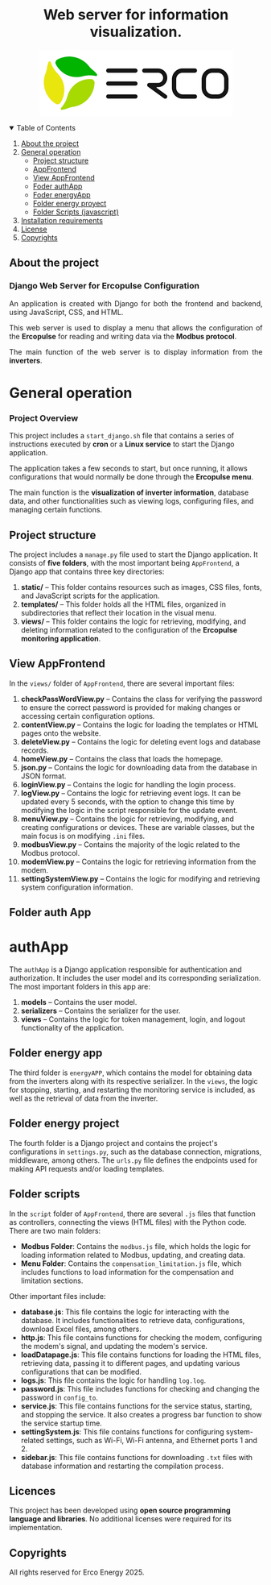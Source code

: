 <h1 align="center">Web server for information visualization.
</h1>

<p align="center">
<img  align="center" src="./logo.png">
</p>

<!-- TABLE OF CONTENTS -->
<details open="open">
    <summary>Table of Contents</summary>
    <ol>
        <li><a href="#about-the-project">About the project</a></li>
        <li><a href="#Funcionamiento_general">General operation</a>
            <ul>
                <li><a href="#structure_project">Project structure </a></li>
                <li><a href="#app">AppFrontend</a></li>
                <li><a href="#view_frontend">View AppFrontend</a></li>
                <li><a href="#view_auth_app">Foder authApp</a></li>
                <li><a href="#energy_app">Foder energyApp</a></li>
                <li><a href="#energy_project">Folder energy proyect</a></li>
                <li><a href="#scripts">Folder Scripts (javascript)</a></li>
            </ul>
        </li>
        <li><a href="#requirements">Installation requirements </a></li>
        <li><a href="#License">License</a></li>
        <li><a href="#Derechos">Copyrights</a></li>
    </ol>
</details>



<p id="about-the-project">
</p>



## About the project

<div style="text-align:justify">

### Django Web Server for Ercopulse Configuration

An application is created with Django for both the frontend and backend, using JavaScript, CSS, and HTML.  

This web server is used to display a menu that allows the configuration of the **Ercopulse** for reading and writing data via the **Modbus protocol**.  

The main function of the web server is to display information from the **inverters**.
</div>

<p id="Funcionamiento_general">
</p>

# General operation

### Project Overview  

This project includes a `start_django.sh` file that contains a series of instructions executed by **cron** or a **Linux service** to start the Django application.  

The application takes a few seconds to start, but once running, it allows configurations that would normally be done through the **Ercopulse menu**.  

The main function is the **visualization of inverter information**, database data, and other functionalities such as viewing logs, configuring files, and managing certain functions.  

<p id="structure_project">
</p>

## Project structure


The project includes a `manage.py` file used to start the Django application. It consists of **five folders**, with the most important being `AppFrontend`, a Django app that contains three key directories:  

1. **static/** – This folder contains resources such as images, CSS files, fonts, and JavaScript scripts for the application.  
2. **templates/** – This folder holds all the HTML files, organized in subdirectories that reflect their location in the visual menu.  
3. **views/** – This folder contains the logic for retrieving, modifying, and deleting information related to the configuration of the **Ercopulse monitoring application**.  

<p id="view_frontend">
</p>

## View AppFrontend


In the `views/` folder of `AppFrontend`, there are several important files:

1. **checkPassWordView.py** – Contains the class for verifying the password to ensure the correct password is provided for making changes or accessing certain configuration options.  
2. **contentView.py** – Contains the logic for loading the templates or HTML pages onto the website.  
3. **deleteView.py** – Contains the logic for deleting event logs and database records.  
4. **homeView.py** – Contains the class that loads the homepage.  
5. **json.py** – Contains the logic for downloading data from the database in JSON format.  
6. **loginView.py** – Contains the logic for handling the login process.  
7. **logView.py** – Contains the logic for retrieving event logs. It can be updated every 5 seconds, with the option to change this time by modifying the logic in the script responsible for the update event.  
8. **menuView.py** – Contains the logic for retrieving, modifying, and creating configurations or devices. These are variable classes, but the main focus is on modifying `.ini` files.  
9. **modbusView.py** – Contains the majority of the logic related to the Modbus protocol.  
10. **modemView.py** – Contains the logic for retrieving information from the modem.  
11. **settingSystemView.py** – Contains the logic for modifying and retrieving system configuration information.

<p id="view_auth_app">
</p>

## Folder auth App

# authApp

The `authApp` is a Django application responsible for authentication and authorization. It includes the user model and its corresponding serialization. The most important folders in this app are:

1. **models** – Contains the user model.  
2. **serializers** – Contains the serializer for the user.  
3. **views** – Contains the logic for token management, login, and logout functionality of the application.

<p id="energy_app">
</p>

## Folder energy app

The third folder is `energyAPP`, which contains the model for obtaining data from the inverters along with its respective serializer. In the `views`, the logic for stopping, starting, and restarting the monitoring service is included, as well as the retrieval of data from the inverter.

<p id="energy_project">
</p>


## Folder energy project


The fourth folder is a Django project and contains the project's configurations in `settings.py`, such as the database connection, migrations, middleware, among others. The `urls.py` file defines the endpoints used for making API requests and/or loading templates.

## Folder scripts

In the `script` folder of `AppFrontend`, there are several `.js` files that function as controllers, connecting the views (HTML files) with the Python code. There are two main folders: 

- **Modbus Folder**: Contains the `modbus.js` file, which holds the logic for loading information related to Modbus, updating, and creating data.
- **Menu Folder**: Contains the `compensation_limitation.js` file, which includes functions to load information for the compensation and limitation sections.

Other important files include:
- **database.js**: This file contains the logic for interacting with the database. It includes functionalities to retrieve data, configurations, download Excel files, among others.
- **http.js**: This file contains functions for checking the modem, configuring the modem's signal, and updating the modem's service.
- **loadDatapage.js**: This file contains functions for loading the HTML files, retrieving data, passing it to different pages, and updating various configurations that can be modified.
- **logs.js**: This file contains the logic for handling `log.log`.
- **password.js**: This file includes functions for checking and changing the password in `config_to`.
- **service.js**: This file contains functions for the service status, starting, and stopping the service. It also creates a progress bar function to show the service startup time.
- **settingSystem.js**: This file contains functions for configuring system-related settings, such as Wi-Fi, Wi-Fi antenna, and Ethernet ports 1 and 2.
- **sidebar.js**: This file contains functions for downloading `.txt` files with database information and restarting the compilation process.

<p id="scripts">
</p>



<p id="License">
</p>


## Licences

This project has been developed using **open source programming language and libraries**. No additional licenses were required for its implementation.  

<p id="Derechos" >
    
</p>

## Copyrights

All rights reserved for Erco Energy 2025.
